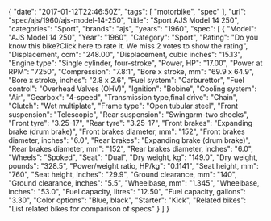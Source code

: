{
    "date": "2017-01-12T22:46:50Z",
    "tags": [
        "motorbike",
        "spec"
    ],
    "url": "spec\/ajs\/1960\/ajs-model-14-250",
    "title": "Sport AJS Model 14 250",
    "categories": "Sport",
    "brands": "ajs",
    "years": "1960",
    "spec": [
        {
            "Model": "AJS Model 14 250",
            "Year": "1960",
            "Category": "Sport",
            "Rating": "Do you know this bike?Click here to rate it. We miss 2 votes to show the rating",
            "Displacement, ccm": "248.00",
            "Displacement, cubic inches": "15.13",
            "Engine type": "Single cylinder, four-stroke",
            "Power, HP": "17.00",
            "Power at RPM": "7250",
            "Compression": "7.8:1",
            "Bore x stroke, mm": "69.9 x 64.9",
            "Bore x stroke, inches": "2.8 x 2.6",
            "Fuel system": "Carburettor",
            "Fuel control": "Overhead Valves (OHV)",
            "Ignition": "Bobine",
            "Cooling system": "Air",
            "Gearbox": "4-speed",
            "Transmission type,final drive": "Chain",
            "Clutch": "Wet multiplate",
            "Frame type": "Open tubular steel",
            "Front suspension": "Telescopic",
            "Rear suspension": "Swingarm-two shocks",
            "Front tyre": "3.25-17",
            "Rear tyre": "3.25-17",
            "Front brakes": "Expanding brake (drum brake)",
            "Front brakes diameter, mm": "152",
            "Front brakes diameter, inches": "6.0",
            "Rear brakes": "Expanding brake (drum brake)",
            "Rear brakes diameter, mm": "152",
            "Rear brakes diameter, inches": "6.0",
            "Wheels": "Spoked",
            "Seat": "Dual",
            "Dry weight, kg": "149.0",
            "Dry weight, pounds": "328.5",
            "Power\/weight ratio, HP\/kg": "0.1141",
            "Seat height, mm": "760",
            "Seat height, inches": "29.9",
            "Ground clearance, mm": "140",
            "Ground clearance, inches": "5.5",
            "Wheelbase, mm": "1.345",
            "Wheelbase, inches": "53.0",
            "Fuel capacity, litres": "12.50",
            "Fuel capacity, gallons": "3.30",
            "Color options": "Blue, black",
            "Starter": "Kick",
            "Related bikes": "List related bikes for comparison of specs"
        }
    ]
}
